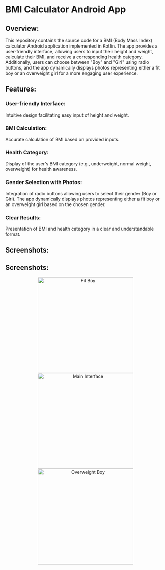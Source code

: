 <h1>BMI Calculator Android App</h1>

<h2>Overview:</h2>

<p>This repository contains the source code for a BMI (Body Mass Index) calculator Android application implemented in Kotlin. The app provides a user-friendly interface, allowing users to input their height and weight, calculate their BMI, and receive a corresponding health category. Additionally, users can choose between "Boy" and "Girl" using radio buttons, and the app dynamically displays photos representing either a fit boy or an overweight girl for a more engaging user experience.</p>

<h2>Features:</h2>

<h3>User-friendly Interface:</h3>
<p>Intuitive design facilitating easy input of height and weight.</p>

<h3>BMI Calculation:</h3>
<p>Accurate calculation of BMI based on provided inputs.</p>

<h3>Health Category:</h3>
<p>Display of the user's BMI category (e.g., underweight, normal weight, overweight) for health awareness.</p>

<h3>Gender Selection with Photos:</h3>
<p>Integration of radio buttons allowing users to select their gender (Boy or Girl). The app dynamically displays photos representing either a fit boy or an overweight girl based on the chosen gender.</p>

<h3>Clear Results:</h3>
<p>Presentation of BMI and health category in a clear and understandable format.</p>
<!-- Add screenshots of the app -->
<h2>Screenshots:</h2>

<!-- Add screenshots of the app -->
<h2>Screenshots:</h2>

<!-- Fit Boy Screenshot -->
<div align="center">
  <img alt="Fit Boy" src="https://github.com/BMICalculator/raw/main/BMICalculator/screenshots/fitBoy.png" width="300">
</div>

<!-- Main Interface Screenshot -->
<div align="center">
  <img alt="Main Interface" src="https://github.com/BMICalculator/raw/main/BMICalculator/screenshots/mainInterface.png" width="300">
</div>

<!-- Overweight Boy Screenshot -->
<div align="center">
  <img alt="Overweight Boy" src="https://github.com/BMICalculator/raw/main/BMICalculator/screenshots/boy_overweight.png" width="300">
</div>


